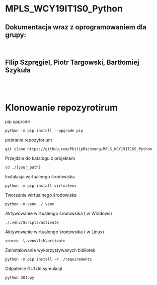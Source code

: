 # MPLS_WCY19IT1S0_Python

## Dokumentacja wraz z oprogramowaniem dla grupy:

</br>

## **FIlip Szpręgiel**, **Piotr Targowski**, **Bartłomiej Szykuła**

</br>
</br>

# Klonowanie repozyrotirum

pip upgrade

    python -m pip install --upgrade pip

pobranie repozytorium

    git clone https://github.com/PhilipMichvong/MPLS_WCY19IT1S0_Python

Przejdzie do katalogu z projektem

    cd ./{your_path}

Instalacja wirtualnego środowiska

    python -m pip install virtualenv

Tworzenie wirtualnego środowiska

    python -m venv ./.venv

Aktywowanie wirtualengo środowsika ( w Windows)

    ./.venv/Scripts/activate

Aktywowanie wirtualengo środowsika ( w Linux)

    source .\.venv\lib\activate

Zainstalowanie wykorzystywanych bibliotek

    python -m pip install -r ./requirements

Odpalenie GUI do symulacji

    python GUI.py
